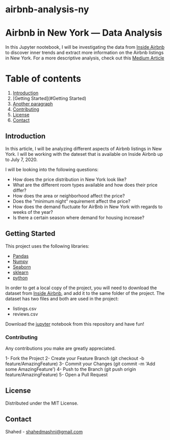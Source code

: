 # airbnb-analysis-ny
# Airbnb in New York — Data Analysis
In this Jupyter nootebook, I will be investigating the data from [Inside Airbnb](http://insideairbnb.com/get-the-data.html) to discover inner trends and extract more information on the Airbnb listings in New York.
For a more descriptive analysis, check out this [Medium Article](https://medium.com/@shahedmashni/airbnb-in-new-york-data-analysis-adef66ed7b6)

# Table of contents
1. [Introduction](#introduction)
2. [Getting Started](#Getting Started)
3. [Another paragraph](#paragraph2)
4. [Contributing](#Contributing)
5. [License](#License)
6. [Contact](#Contact)

## Introduction <a name="introduction"></a>
In this article, I will be analyzing different aspects of Airbnb listings in New York. I will be working with the dateset that is available on Inside Airbnb up to July 7, 2020.

I will be looking into the following questions:
- How does the price distribution in New York look like?
- What are the different room types available and how does their price differ?
- How does the area or neighborhood affect the price?
- Does the “minimum night” requirement affect the price?
- How does the demand fluctuate for AirBnb in New York with regards to weeks of the year?
- Is there a certain season where demand for housing increase?

## Getting Started <a name="Getting Started"></a>

This project uses the following libraries:
* [Pandas](https://pandas.pydata.org/)
* [Numpy](https://numpy.org/)
* [Seaborn](https://seaborn.pydata.org/)
* [sklearn](https://scikit-learn.org/stable/)
* [python](https://www.python.org/download/releases/3.0/)

In order to get a local copy of the project, you will need to download the dataset from [Inside Airbnb](http://insideairbnb.com/get-the-data.html),
and add it to the same folder of the project. 
The dataset has two files and both are used in the project:
- listings.csv
- reviews.csv

Download the [jupyter](https://jupyter.org/) notebook from this repository and have fun!


### Contributing <a name="contributing"></a>
Any contributions you make are greatly appreciated.

1- Fork the Project
2- Create your Feature Branch (git checkout -b feature/AmazingFeature)
3- Commit your Changes (git commit -m 'Add some AmazingFeature')
4- Push to the Branch (git push origin feature/AmazingFeature)
5- Open a Pull Request

## License <a name="License"></a>
Distributed under the MIT License.

## Contact <a name="Contact"></a>
Shahed - shahedmashni@gmail.com


